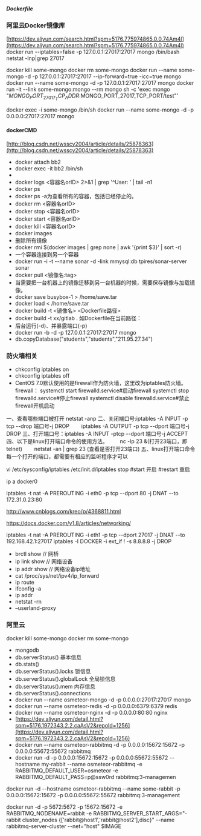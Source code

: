 ##### Dockerfile

### 阿里云Docker镜像库
[https://dev.aliyun.com/search.html?spm=5176.775974865.0.0.74Am4l](https://dev.aliyun.com/search.html?spm=5176.775974865.0.0.74Am4l)
docker run --iptables=false  -p 127.0.0.1:27017:27017 mongo /bin/bash
 netstat -lnp|grep 27017
 
docker kill some-mongo
docker rm some-mongo
docker run --name some-mongo  -d -p 127.0.0.1:27017:27017 --ip-forward=true -icc=true mongo
docker run --name some-mongo  -d -p 127.0.0.1:27017:27017   mongo
docker run -it --link some-mongo:mongo --rm mongo sh -c 'exec mongo "$MONGO_PORT_27017_TCP_ADDR:$MONGO_PORT_27017_TCP_PORT/test"'

docker exec -i some-mongo /bin/sh
docker run --name some-mongo  -d -p 0.0.0.0:27017:27017   mongo

#### dockerCMD 
[http://blog.csdn.net/wsscy2004/article/details/25878363](http://blog.csdn.net/wsscy2004/article/details/25878363)

*  docker attach bb2
*  docker exec -it bb2 /bin/sh  
*  
* docker logs <容器名orID> 2>&1 | grep '^User: ' | tail -n1
* docker ps
* docker ps -a为查看所有的容器，包括已经停止的。
* docker rm <容器名orID>
* docker stop <容器名orID>
* docker start <容器名orID>
* docker kill <容器名orID>
* docker images 
* 删除所有镜像
* docker rmi $(docker images | grep none | awk '{print $3}' | sort -r)
* 一个容器连接到另一个容器
* docker run -i -t --name sonar -d -link mmysql:db   tpires/sonar-server
sonar
* docker pull <镜像名:tag>
* 当需要把一台机器上的镜像迁移到另一台机器的时候，需要保存镜像与加载镜像。
* docker save busybox-1 > /home/save.tar
* docker load < /home/save.tar
* docker build -t <镜像名> <Dockerfile路径>
* docker build -t xx/gitlab .  如Dockerfile在当前路径：
* 后台运行(-d)、并暴露端口(-p)
* docker run -b -d -p 127.0.0.1:27017:27017 mongo
* db.copyDatabase("students","students","211.95.27.34")
 

### 防火墙相关
* chkconfig iptables on  
* chkconfig iptables off  
* CentOS 7.0默认使用的是firewall作为防火墙，这里改为iptables防火墙。
firewall：
systemctl start firewalld.service#启动firewall
systemctl stop firewalld.service#停止firewall
systemctl disable firewalld.service#禁止firewall开机启动

一、查看哪些端口被打开 netstat -anp
二、关闭端口号:iptables -A INPUT -p tcp --drop 端口号-j DROP
　　iptables -A OUTPUT -p tcp --dport 端口号-j DROP
三、打开端口号：iptables -A INPUT -ptcp --dport 端口号-j ACCEPT
四、以下是linux打开端口命令的使用方法。
　　nc -lp 23 &(打开23端口，即telnet)
　　netstat -an | grep 23 (查看是否打开23端口)
五、linux打开端口命令每一个打开的端口，都需要有相应的监听程序才可以 


vi /etc/sysconfig/iptables 
/etc/init.d/iptables stop #start 开启 #restart 重启 

ip  a docker0

iptables -t nat -A PREROUTING -i eth0 -p tcp --dport 80 -j DNAT --to 172.31.0.23:80

http://www.cnblogs.com/kreo/p/4368811.html

https://docs.docker.com/v1.8/articles/networking/

iptables -t nat -A PREROUTING -i eth1 -p tcp --dport 27017 -j DNAT --to 192.168.42.1:27017
 iptables -I DOCKER -i ext_if ! -s 8.8.8.8 -j DROP



* brctl show // 网桥
* ip link show // 网络设备
* ip addr show // 网络设备ip地址
* cat /proc/sys/net/ipv4/ip_forward
* ip route
* ifconfig -a
* ip addr
* netstat -rn
* –userland-proxy


### 阿里云
docker kill some-mongo
docker rm some-mongo
* mongodb  
* db.serverStatus() 基本信息
* db.stats()
* db.serverStatus().locks  锁信息
* db.serverStatus().globalLock 全局锁信息
* db.serverStatus().mem 内存信息
* db.serverStatus().connections
* docker run --name osmeteor-mongo  -d -p 0.0.0.0:27017:27017   mongo
* docker run --name osmeteor-redis  -d -p 0.0.0.0:6379:6379   redis
* docker run --name osmeteor-nginx  -d -p 0.0.0.0:80:80   nginx
* [https://dev.aliyun.com/detail.html?spm=5176.1972343.2.2.caAsV2&repoId=1256](https://dev.aliyun.com/detail.html?spm=5176.1972343.2.2.caAsV2&repoId=1256)
* docker run --name osmeteor-rabbitmq  -d -p 0.0.0.0:15672:15672 -p 0.0.0.0:55672:55672   rabbitmq
* docker run -d -p 0.0.0.0:15672:15672 -p 0.0.0.0:55672:55672 --hostname my-rabbit --name osmeteor-rabbitmq -e RABBITMQ_DEFAULT_USER=osmeteor -e RABBITMQ_DEFAULT_PASS=p@ssw0rd rabbitmq:3-managemen

docker run -d --hostname osmeteor-rabbitmq --name some-rabbit -p 0.0.0.0:15672:15672 -p 0.0.0.0:55672:55672 rabbitmq:3-management

docker run -d -p 5672:5672 -p 15672:15672 -e RABBITMQ_NODENAME=rabbit -e RABBITMQ_SERVER_START_ARGS="-rabbit cluster_nodes {['rabbit@host1','rabbit@host2'],disc}" --name rabbitmq-server-cluster --net="host" $IMAGE




